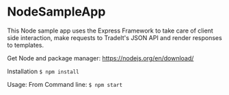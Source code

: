 # NodeSampleApp
This Node sample app uses the Express Framework to take care of client side interaction, 
make requests to TradeIt's JSON API and render responses to templates. 

Get Node and package manager:
https://nodejs.org/en/download/

Installation
```$ npm install```

Usage: 
From Command line: ```$ npm start ```
